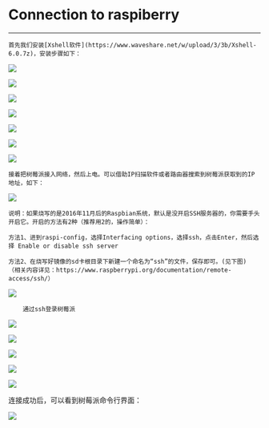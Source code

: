 # Connection to raspiberry 

----------------------------------------

```
首先我们安装[Xshell软件](https://www.waveshare.net/w/upload/3/3b/Xshell-6.0.7z)，安装步骤如下：
```

![](../_static/ssh/01.png)

![](../_static/ssh/02.png)

![](../_static/ssh/03.png)

![](../_static/ssh/04.png)

![](../_static/ssh/05.png)

![](../_static/ssh/06.png)

![](../_static/ssh/07.png)

```
接着把树莓派接入网络，然后上电。可以借助IP扫描软件或者路由器搜索到树莓派获取到的IP地址，如下：  
```


![](../_static/ssh/08.png)

```
说明：如果烧写的是2016年11月后的Raspbian系统，默认是没开启SSH服务器的，你需要手头开启它。开启的方法有2种（推荐用2的，操作简单）：

方法1、进到raspi-config，选择Interfacing options，选择ssh，点击Enter，然后选择 Enable or disable ssh server  

方法2、在烧写好镜像的sd卡根目录下新建一个命名为“ssh”的文件，保存即可。(见下图)
（相关内容详见：https://www.raspberrypi.org/documentation/remote-access/ssh/）  
```

![](../_static/ssh/09.png)  

```shell
    通过ssh登录树莓派
``` 


![](../_static/ssh/10.png) 

![](../_static/ssh/11.png) 

![](../_static/ssh/12.png) 

![](../_static/ssh/13.png) 

![](../_static/ssh/14.png) 

连接成功后，可以看到树莓派命令行界面：


![](../_static/ssh/15.png) 